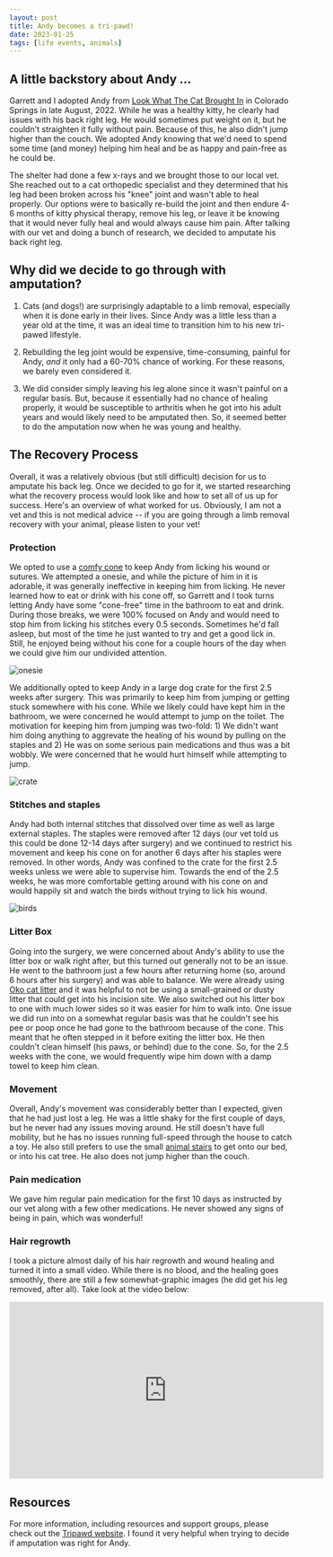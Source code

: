 ```yaml
---
layout: post
title: Andy becomes a tri-pawd!
date: 2023-01-25
tags: [life events, animals]
---
```


## A little backstory about Andy ...
Garrett and I adopted Andy from [Look What The Cat Brought In](https://lookwhatthecatbroughtin.org) in Colorado Springs in late August, 2022. While he was a healthy kitty, he clearly had issues with his back right leg. He would sometimes put weight on it, but he couldn't straighten it fully without pain. Because of this, he also didn't jump higher than the couch. We adopted Andy knowing that we'd need to spend some time (and money) helping him heal and be as happy and pain-free as he could be.

The shelter had done a few x-rays and we brought those to our local vet. She reached out to a cat orthopedic specialist and they determined that his leg had been broken across his "knee" joint and wasn't able to heal properly. Our options were to basically re-build the joint and then endure 4-6 months of kitty physical therapy, remove his leg, or leave it be knowing that it would never fully heal and would always cause him pain. After talking with our vet and doing a bunch of research, we decided to amputate his back right leg.

## Why did we decide to go through with amputation?
1) Cats (and dogs!) are surprisingly adaptable to a limb removal, especially when it is done early in their lives. Since Andy was a little less than a year old at the time, it was an ideal time to transition him to his new tri-pawed lifestyle.

2) Rebuilding the leg joint would be expensive, time-consuming, painful for Andy, *and* it only had a 60-70% chance of working. For these reasons, we barely even considered it.

3) We did consider simply leaving his leg alone since it wasn't painful on a regular basis. But, because it essentially had no chance of healing properly, it would be susceptible to arthritis when he got into his adult years and would likely need to be amputated then. So, it seemed better to do the amputation now when he was young and healthy. 

## The Recovery Process
Overall, it was a relatively obvious (but still difficult) decision for us to amputate his back leg. Once we decided to go for it, we started researching what the recovery process would look like and how to set all of us up for success. Here's an overview of what worked for us. Obviously, I am not a vet and this is not medical advice -- if you are going through a limb removal recovery with your animal, please listen to your vet!

### Protection
We opted to use a [comfy cone](https://www.chewy.com/comfy-cone-e-collar-dogs-cats-tan/dp/134265) to keep Andy from licking his wound or sutures. We attempted a onesie, and while the picture of him in it is adorable, it was generally ineffective in keeping him from licking. He never learned how to eat or drink with his cone off, so Garrett and I took turns letting Andy have some "cone-free" time in the bathroom to eat and drink. During those breaks, we were 100% focused on Andy and would need to stop him from licking his stitches every 0.5 seconds. Sometimes he'd fall asleep, but most of the time he just wanted to try and get a good lick in. Still, he enjoyed being without his cone for a couple hours of the day when we could give him our undivided attention.

![onesie](/assets/img/AndyOnesie.jpg)

We additionally opted to keep Andy in a large dog crate for the first 2.5 weeks after surgery. This was primarily to keep him from jumping or getting stuck somewhere with his cone. While we likely could have kept him in the bathroom, we were concerned he would attempt to jump on the toilet. The motivation for keeping him from jumping was two-fold: 1) We didn't want him doing anything to aggrevate the healing of his wound by pulling on the staples and 2) He was on some serious pain medications and thus was a bit wobbly. We were concerned that he would hurt himself while attempting to jump.

![crate](/assets/img/AndyCrate.jpg)

### Stitches and staples
Andy had both internal stitches that dissolved over time as well as large external staples. The staples were removed after 12 days (our vet told us this could be done 12-14 days after surgery) and we continued to restrict his movement and keep his cone on for another 6 days after his staples were removed. In other words, Andy was confined to the crate for the first 2.5 weeks unless we were able to supervise him. Towards the end of the 2.5 weeks, he was more comfortable getting around with his cone on and would happily sit and watch the birds without trying to lick his wound.

![birds](/assets/img/AndyBirds.jpg)

### Litter Box
Going into the surgery, we were concerned about Andy's ability to use the litter box or walk right after, but this turned out generally not to be an issue. He went to the bathroom just a few hours after returning home (so, around 6 hours after his surgery) and was able to balance. We were already using [Oko cat litter](https://www.chewy.com/okocat-original-premium-wood-clumping/dp/321573) and it was helpful to not be using a small-grained or dusty litter that could get into his incision site. We also switched out his litter box to one with much lower sides so it was easier for him to walk into. One issue we did run into on a somewhat regular basis was that he couldn't see his pee or poop once he had gone to the bathroom because of the cone. This meant that he often stepped in it before exiting the litter box. He then couldn't clean himself (his paws, or behind) due to the cone. So, for the 2.5 weeks with the cone, we would frequently wipe him down with a damp towel to keep him clean.

### Movement
Overall, Andy's movement was considerably better than I expected, given that he had just lost a leg. He was a little shaky for the first couple of days, but he never had any issues moving around. He still doesn't have full mobility, but he has no issues running full-speed through the house to catch a toy. He also still prefers to use the small [animal stairs](https://www.chewy.com/petsafe-cozyup-foldable-cat-dog/dp/53687) to get onto our bed, or into his cat tree. He also does not jump higher than the couch.

### Pain medication
We gave him regular pain medication for the first 10 days as instructed by our vet along with a few other medications. He never showed any signs of being in pain, which was wonderful!

### Hair regrowth
I took a picture almost daily of his hair regrowth and wound healing and turned it into a small video. While there is no blood, and the healing goes smoothly, there are still a few somewhat-graphic images (he did get his leg removed, after all). Take look at the video below:

<iframe width="560" height="315" src="https://www.youtube.com/embed/Ty77xP7EnOo" title="YouTube video player" frameborder="0" allow="accelerometer; autoplay; clipboard-write; encrypted-media; gyroscope; picture-in-picture; web-share" allowfullscreen></iframe>

## Resources
For more information, including resources and support groups, please check out the [Tripawd website](https://tripawds.com). I found it very helpful when trying to decide if amputation was right for Andy.